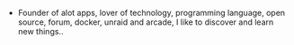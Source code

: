- Founder of alot apps, lover of technology, programming language, open source, forum, docker, unraid and arcade, I like to discover and learn new things..
  <br>






























































































































































































































































































































































































































































































































































































































































































